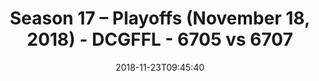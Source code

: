 ---
title: Season 17 – Playoffs (November 18, 2018) - DCGFFL - 6705 vs 6707
teams_score:
- team: 6705
  score:
- team: 6707
  score: 23
mvp: K. Birnbaum (Royal Blue), S. Kelly (Teal)
game-ball: K. Lynch (Royal Blue), A. Robbins (Teal)
sportsperson: M. Belhumeur (Royal Blue), T. Comparetto (Teal)
season: 17
week:
date: '2018-11-23T09:45:40'
pageid: season-17-playoffs-november-18-2018-6705-vs-6707
---